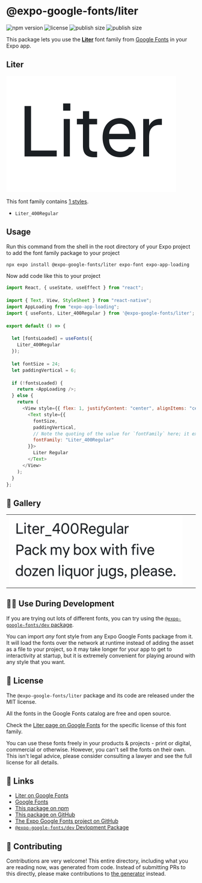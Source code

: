 # @expo-google-fonts/liter

![npm version](https://flat.badgen.net/npm/v/@expo-google-fonts/liter)
![license](https://flat.badgen.net/github/license/expo/google-fonts)
![publish size](https://flat.badgen.net/packagephobia/install/@expo-google-fonts/liter)
![publish size](https://flat.badgen.net/packagephobia/publish/@expo-google-fonts/liter)

This package lets you use the [**Liter**](https://fonts.google.com/specimen/Liter) font family from [Google Fonts](https://fonts.google.com/) in your Expo app.

## Liter

![Liter](./font-family.png)

This font family contains [1 styles](#-gallery).

- `Liter_400Regular`

## Usage

Run this command from the shell in the root directory of your Expo project to add the font family package to your project

```sh
npx expo install @expo-google-fonts/liter expo-font expo-app-loading
```

Now add code like this to your project

```js
import React, { useState, useEffect } from "react";

import { Text, View, StyleSheet } from "react-native";
import AppLoading from "expo-app-loading";
import { useFonts, Liter_400Regular } from '@expo-google-fonts/liter';

export default () => {

  let [fontsLoaded] = useFonts({
    Liter_400Regular
  });

  let fontSize = 24;
  let paddingVertical = 6;

  if (!fontsLoaded) {
    return <AppLoading />;
  } else {
    return (
      <View style={{ flex: 1, justifyContent: "center", alignItems: "center" }}>
        <Text style={{
          fontSize,
          paddingVertical,
          // Note the quoting of the value for `fontFamily` here; it expects a string!
          fontFamily: "Liter_400Regular"
        }}>
          Liter Regular
        </Text>
      </View>
    );
  }
};
```

## 🔡 Gallery


||||
|-|-|-|
|![Liter_400Regular](./Liter_400Regular.ttf.png)||||


## 👩‍💻 Use During Development

If you are trying out lots of different fonts, you can try using the [`@expo-google-fonts/dev` package](https://github.com/expo/google-fonts/tree/master/font-packages/dev#readme).

You can import _any_ font style from any Expo Google Fonts package from it. It will load the fonts over the network at runtime instead of adding the asset as a file to your project, so it may take longer for your app to get to interactivity at startup, but it is extremely convenient for playing around with any style that you want.


## 📖 License

The `@expo-google-fonts/liter` package and its code are released under the MIT license.

All the fonts in the Google Fonts catalog are free and open source.

Check the [Liter page on Google Fonts](https://fonts.google.com/specimen/Liter) for the specific license of this font family.

You can use these fonts freely in your products & projects - print or digital, commercial or otherwise. However, you can't sell the fonts on their own. This isn't legal advice, please consider consulting a lawyer and see the full license for all details.

## 🔗 Links

- [Liter on Google Fonts](https://fonts.google.com/specimen/Liter)
- [Google Fonts](https://fonts.google.com/)
- [This package on npm](https://www.npmjs.com/package/@expo-google-fonts/liter)
- [This package on GitHub](https://github.com/expo/google-fonts/tree/master/font-packages/liter)
- [The Expo Google Fonts project on GitHub](https://github.com/expo/google-fonts)
- [`@expo-google-fonts/dev` Devlopment Package](https://github.com/expo/google-fonts/tree/master/font-packages/dev)

## 🤝 Contributing

Contributions are very welcome! This entire directory, including what you are reading now, was generated from code. Instead of submitting PRs to this directly, please make contributions to [the generator](https://github.com/expo/google-fonts/tree/master/packages/generator) instead.

